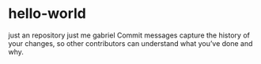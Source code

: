 # hello-world
just an repository
just me gabriel
Commit messages capture the history of your changes, so other contributors can understand what you’ve done and why.
